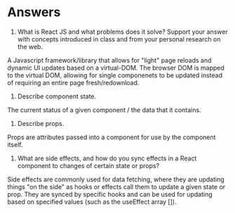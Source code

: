 # Answers

1. What is React JS and what problems does it solve? Support your answer with concepts introduced in class and from your personal research on the web.

A Javascript framework/library that allows for "light" page reloads and dynamic UI updates based on a virtual-DOM. The browser DOM is mapped to the virtual DOM, allowing for single componenets to be updated instead of requiring an entire page fresh/redownload.


1. Describe component state.

The current status of a given component / the data that it contains.

1. Describe props.

Props are attributes passed into a component for use by the component itself.

1. What are side effects, and how do you sync effects in a React component to changes of certain state or props?

Side effects are commonly used for data fetching, where they are updating things "on the side" as hooks or effects call them to update a given state or prop. They are synced by specific hooks and can be used for updating based on specified values (such as the useEffect array []).
